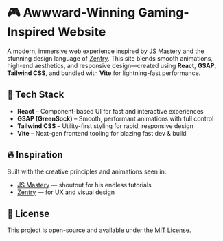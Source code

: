 # 🎮 Awwward-Winning Gaming-Inspired Website

A modern, immersive web experience inspired by [JS Mastery](https://www.youtube.com/c/jsmastery) and the stunning design language of [Zentry](https://zentry.com). This site blends smooth animations, high-end aesthetics, and responsive design—created using **React**, **GSAP**, **Tailwind CSS**, and bundled with **Vite** for lightning-fast performance.

## 🚀 Tech Stack

- **React** – Component-based UI for fast and interactive experiences
- **GSAP (GreenSock)** – Smooth, performant animations with full control
- **Tailwind CSS** – Utility-first styling for rapid, responsive design
- **Vite** – Next-gen frontend tooling for blazing fast dev & build

## 🔥 Inspiration

Built with the creative principles and animations seen in:

- [JS Mastery](https://www.youtube.com/c/jsmastery) — shoutout for his endless tutorials
- [Zentry](https://zentry.com) — for UX and visual design

## 📄 License

This project is open-source and available under the [MIT License](LICENSE).
